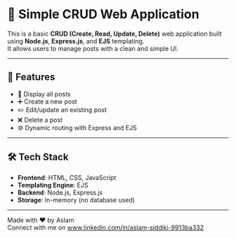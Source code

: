 
# 📝 Simple CRUD Web Application

This is a basic **CRUD (Create, Read, Update, Delete)** web application built using **Node.js**, **Express.js**, and **EJS** templating. 
<br> 
It allows users to manage posts with a clean and simple UI.

---

## 🚀 Features

- 🧾 Display all posts
- ➕ Create a new post
- ✏️ Edit/update an existing post
- ❌ Delete a post
- ⚙️ Dynamic routing with Express and EJS

---

## 🛠 Tech Stack

- **Frontend**: HTML, CSS, JavaScript  
- **Templating Engine**: EJS  
- **Backend**: Node.js, Express.js  
- **Storage**: In-memory (no database used)

---
Made with ❤️ by Aslam
<br>
Connect with me on www.linkedin.com/in/aslam-siddiki-9913ba332